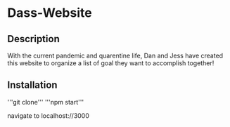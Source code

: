 # Dass-Website

## Description 
With the current pandemic and quarentine life, Dan and Jess have created this website to organize a list of goal they want to accomplish together! 

## Installation 
'''git clone'''
'''npm start'''

navigate to localhost://3000
